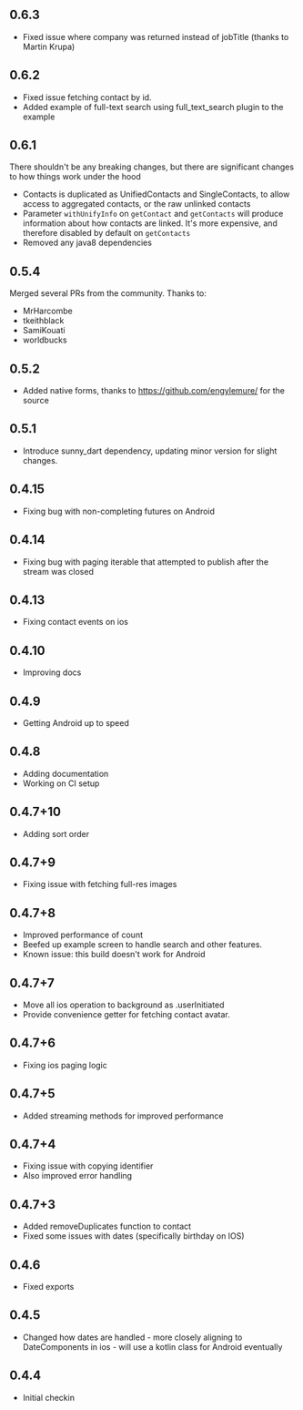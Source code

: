 ## 0.6.3
 * Fixed issue where company was returned instead of jobTitle (thanks to Martin Krupa)

## 0.6.2

* Fixed issue fetching contact by id.  
* Added example of full-text search using full_text_search plugin to the example

## 0.6.1

There shouldn't be any breaking changes, but there are significant changes to how things work under the hood  

* Contacts is duplicated as UnifiedContacts and SingleContacts, to allow access to aggregated contacts, or the raw unlinked contacts
* Parameter `withUnifyInfo` on `getContact` and `getContacts` will produce information about how contacts are linked.  It's more expensive, and therefore disabled by default on `getContacts`
* Removed any java8 dependencies
 
## 0.5.4

Merged several PRs from the community.  Thanks to:

 * MrHarcombe
 * tkeithblack
 * SamiKouati
 * worldbucks


## 0.5.2

* Added native forms, thanks to https://github.com/engylemure/ for the source

## 0.5.1

* Introduce sunny_dart dependency, updating minor version for slight changes. 

## 0.4.15

* Fixing bug with non-completing futures on Android

## 0.4.14

* Fixing bug with paging iterable that attempted to publish after the stream was closed

## 0.4.13

* Fixing contact events on ios


## 0.4.10

* Improving docs

## 0.4.9

* Getting Android up to speed

## 0.4.8

* Adding documentation
* Working on CI setup

## 0.4.7+10

* Adding sort order

## 0.4.7+9

* Fixing issue with fetching full-res images

## 0.4.7+8

* Improved performance of count
* Beefed up example screen to handle search and other features.
* Known issue: this build doesn't work for Android

## 0.4.7+7

* Move all ios operation to background as .userInitiated
* Provide convenience getter for fetching contact avatar.

## 0.4.7+6

* Fixing ios paging logic

## 0.4.7+5

* Added streaming methods for improved performance

## 0.4.7+4

* Fixing issue with copying identifier
* Also improved error handling

## 0.4.7+3

* Added removeDuplicates function to contact
* Fixed some issues with dates (specifically birthday on IOS)

## 0.4.6
 
* Fixed exports

## 0.4.5 

* Changed how dates are handled - more closely aligning to DateComponents in ios - will use a kotlin class
for Android eventually

## 0.4.4

* Initial checkin




